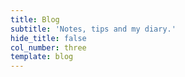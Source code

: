 ```yaml
---
title: Blog
subtitle: 'Notes, tips and my diary.'
hide_title: false
col_number: three
template: blog
---
```

